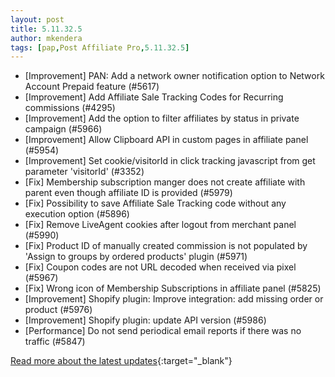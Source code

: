 ```yaml
---
layout: post
title: 5.11.32.5
author: mkendera
tags: [pap,Post Affiliate Pro,5.11.32.5]
---
```


- [Improvement] PAN: Add a network owner notification option to Network Account Prepaid feature (#5617)
- [Improvement] Add Affiliate Sale Tracking Codes for Recurring commissions (#4295)
- [Improvement] Add the option to filter affiliates by status in private campaign (#5966)
- [Improvement] Allow Clipboard API in custom pages in affiliate panel (#5954)
- [Improvement] Set cookie/visitorId in click tracking javascript from get parameter 'visitorId' (#3352)
- [Fix] Membership subscription manger does not create affiliate with parent even though affiliate ID is provided (#5979)
- [Fix] Possibility to save Affiliate Sale Tracking code without any execution option (#5896)
- [Fix] Remove LiveAgent cookies after logout from merchant panel (#5990)
- [Fix] Product ID of manually created commission is not populated by 'Assign to groups by ordered products' plugin (#5971)
- [Fix] Coupon codes are not URL decoded when received via pixel (#5967)
- [Fix] Wrong icon of Membership Subscriptions in affiliate panel (#5825)
- [Improvement] Shopify plugin: Improve integration: add missing order or product (#5976)
- [Improvement] Shopify plugin: update API version (#5986)
- [Performance] Do not send periodical email reports if there was no traffic (#5847)


[Read more about the latest updates](https://www.postaffiliatepro.com/blog/post-affiliate-pro-exciting-improvements-and-fixes-in-july-2023/){:target="_blank"}
